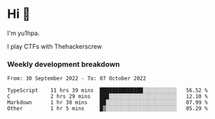 # Hi 👋

I'm yu1hpa.

I play CTFs with Thehackerscrew

### Weekly development breakdown

<!--START_SECTION:waka-->

```text
From: 30 September 2022 - To: 07 October 2022

TypeScript    11 hrs 39 mins  ██████████████░░░░░░░░░░░   56.52 %
C             2 hrs 29 mins   ███░░░░░░░░░░░░░░░░░░░░░░   12.10 %
Markdown      1 hr 38 mins    ██░░░░░░░░░░░░░░░░░░░░░░░   07.99 %
Other         1 hr 5 mins     █▒░░░░░░░░░░░░░░░░░░░░░░░   05.29 %
```

<!--END_SECTION:waka-->

